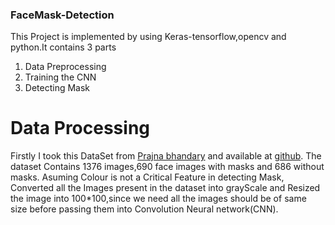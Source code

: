 ### FaceMask-Detection
This Project is implemented by using Keras-tensorflow,opencv and python.It contains 3 parts

1. Data Preprocessing
2. Training the CNN
3. Detecting Mask

# Data Processing
Firstly I took this DataSet from [Prajna bhandary](#) and available at [github](https://github.com/prajnasb/observations/tree/master/experiements/data).
The dataset Contains 1376 images,690 face images with masks and 686 without masks.
Asuming Colour is not a Critical Feature in detecting Mask, Converted all the Images present in the dataset into grayScale and Resized the image into 100*100,since we need all the images should be of same size before passing them into Convolution Neural network(CNN).
